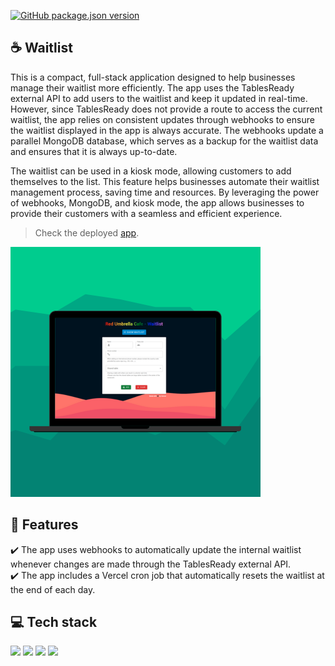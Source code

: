 [![GitHub package.json version](https://img.shields.io/github/package-json/v/osmfaria/waitlist)](https://img.shields.io/github/package-json/v/osmfaria/waitlist)
 
## :coffee: Waitlist

This is a compact, full-stack application designed to help businesses manage their waitlist more efficiently. The app uses the TablesReady external API to add users to the waitlist and keep it updated in real-time. However, since TablesReady does not provide a route to access the current waitlist, the app relies on consistent updates through webhooks to ensure the waitlist displayed in the app is always accurate. The webhooks update a parallel MongoDB database, which serves as a backup for the waitlist data and ensures that it is always up-to-date.

The waitlist can be used in a kiosk mode, allowing customers to add themselves to the list. This feature helps businesses automate their waitlist management process, saving time and resources. By leveraging the power of webhooks, MongoDB, and kiosk mode, the app allows businesses to provide their customers with a seamless and efficient experience.

> Check the deployed [app](https://waitlist-redumbrella.vercel.app/).
<img src="./public/app-design.png" />

## 💭 Features

:heavy_check_mark: The app uses webhooks to automatically update the internal waitlist whenever changes are made through the TablesReady external API.\
:heavy_check_mark: The app includes a Vercel cron job that automatically resets the waitlist at the end of each day.

## 💻 Tech stack

  <img src="https://img.shields.io/badge/next.js-000000?style=for-the-badge&logo=nextdotjs&logoColor=white" /> <img src="https://img.shields.io/badge/Material%20UI-007FFF?style=for-the-badge&logo=mui&logoColor=white" /> <img src="https://img.shields.io/badge/JavaScript-323330?style=for-the-badge&logo=javascript&logoColor=F7DF1E" /> <img src="https://img.shields.io/badge/MongoDB-4EA94B?style=for-the-badge&logo=mongodb&logoColor=white" />
